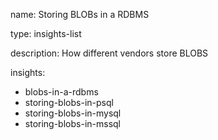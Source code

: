 name: Storing BLOBs in a RDBMS

type: insights-list

description: How different vendors store BLOBS

insights:
  - blobs-in-a-rdbms
  - storing-blobs-in-psql
  - storing-blobs-in-mysql
  - storing-blobs-in-mssql
 
 
